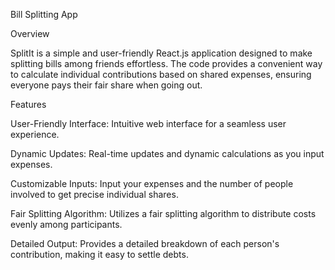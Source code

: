 Bill Splitting App

Overview

SplitIt is a simple and user-friendly React.js application designed to make splitting bills among friends effortless. The code provides a convenient way to calculate individual contributions based on shared expenses, ensuring everyone pays their fair share when going out.

Features

User-Friendly Interface: Intuitive web interface for a seamless user experience.

Dynamic Updates: Real-time updates and dynamic calculations as you input expenses.

Customizable Inputs: Input your expenses and the number of people involved to get precise individual shares.

Fair Splitting Algorithm: Utilizes a fair splitting algorithm to distribute costs evenly among participants.

Detailed Output: Provides a detailed breakdown of each person's contribution, making it easy to settle debts.
